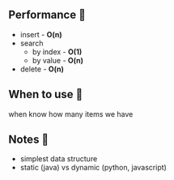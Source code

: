## Performance 🚀
* insert - **O(n)**
* search 
  * by index - **O(1)**
  * by value - **O(n)**
* delete - **O(n)**

## When to use 🤔
when know how many items we have


## Notes 📝
* simplest data structure
* static (java) vs dynamic (python, javascript) 